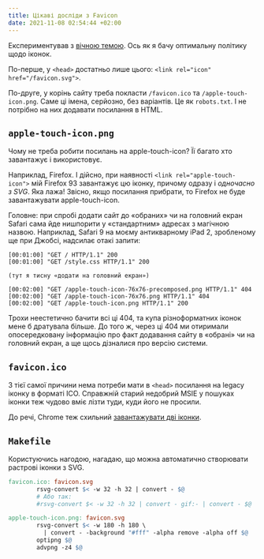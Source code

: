 ```yaml
---
title: Цікаві досліди з Favicon
date: 2021-11-08 02:54:44 +02:00
---
```


Експериментував з [вічною темою][1]. Ось як я бачу оптимальну політику щодо іконок.

По-перше, у `<head>` достатньо лише цього: `<link rel="icon" href="/favicon.svg">`.

По-друге, у корінь сайту треба покласти `/favicon.ico` та `/apple-touch-icon.png`. Саме ці імена, серйозно, без варіантів. Це як `robots.txt`. І не потрібно на них додавати посилання в HTML.


`apple-touch-icon.png`
----------------------

Чому не треба робити посилань на apple-touch-icon? Її багато хто завантажує і використовує.

Наприклад, Firefox. І дійсно, при наявності `<link rel="apple-touch-icon">` мій Firefox&nbsp;93 завантажує цю іконку, причому одразу і _одночасно з SVG_. Яка лажа! Звісно, якщо посилання прибрати, то Firefox не буде завантажувати apple-touch-icon.

Головне: при спробі додати сайт до «обраних» чи на головний екран Safari сама йде нишпорити у «стандартним» адресах з магічною назвою. Наприклад, Safari 9 на моєму антикварному iPad 2, зробленому ще при Джобсі, надсилає отакі запити:

``` 
[00:01:00] "GET / HTTP/1.1" 200
[00:01:00] "GET /style.css HTTP/1.1" 200

(тут я тисну «додати на головний екран»)

[00:02:00] "GET /apple-touch-icon-76x76-precomposed.png HTTP/1.1" 404
[00:02:00] "GET /apple-touch-icon-76x76.png HTTP/1.1" 404
[00:02:00] "GET /apple-touch-icon.png HTTP/1.1" 200
```

Трохи неестетично бачити всі ці 404, та купа різноформатних іконок мене б дратувала більше. До того ж, через ці 404 ми отиримали опосередковану інформацію про факт додавання сайту в «обрані» чи на головний екран, а ще щось дізналися про версію системи.


`favicon.ico`
-------------

З тієї самої причини нема потреби мати в `<head>` посилання на legacy іконку в форматі ICO. Справжній старий недобрий MSIE у пошуках іконки теж чудово вміє лізти туди, куди його не просили.

До речі, Chrome теж схильний [завантажувати дві іконки][2].


`Makefile`
----------

Користуючись нагодою, нагадаю, що можна автоматично створювати растрові іконки з SVG.

```Makefile
favicon.ico: favicon.svg
        rsvg-convert $< -w 32 -h 32 | convert - $@
        # Або так:
        #rsvg-convert $< -w 32 -h 32 | convert - gif:- | convert - $@

apple-touch-icon.png: favicon.svg
        rsvg-convert $< -w 180 -h 180 \
          | convert - -background "#fff" -alpha remove -alpha off $@
        optipng $@
        advpng -z4 $@
```


[1]: /2021/10/08/icons.html
[2]: https://css-tricks.com/favicons-how-to-make-sure-browsers-only-download-the-svg-version/
